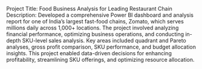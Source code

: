 Project Title: Food Business Analysis for Leading Restaurant Chain
Description: Developed a comprehensive Power BI dashboard and analysis report for one of India’s largest fast-food chains, Zomato, which serves millions daily across 1,000+ locations. 
The project involved analyzing financial performance, optimizing business operations, and conducting in-depth SKU-level sales analysis. Key areas included quadrant and Pareto analyses, 
gross profit comparison, SKU performance, and budget allocation insights. This project enabled data-driven decisions for enhancing profitability, streamlining SKU offerings, and optimizing resource allocation.
